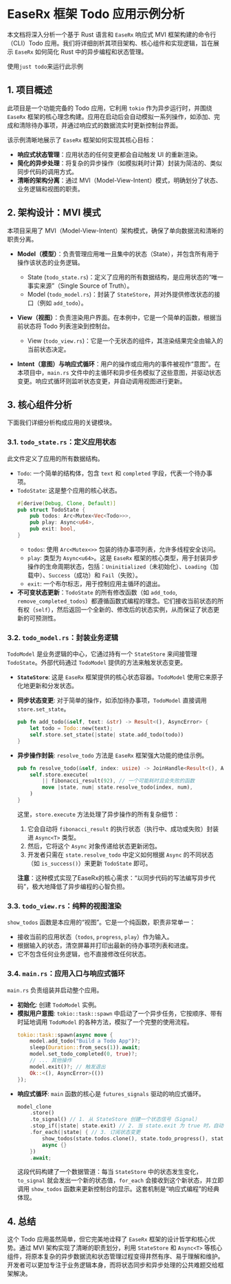 # EaseRx 框架 Todo 应用示例分析

本文档将深入分析一个基于 Rust 语言和 `EaseRx` 响应式 MVI 框架构建的命令行（CLI）Todo 应用。我们将详细剖析其项目架构、核心组件和实现逻辑，旨在展示 `EaseRx` 如何简化 Rust 中的异步编程和状态管理。

使用`just todo`来运行此示例

## 1\. 项目概述

此项目是一个功能完备的 Todo 应用，它利用 `tokio` 作为异步运行时，并围绕 `EaseRx` 框架的核心理念构建。应用在启动后会自动模拟一系列操作，如添加、完成和清除待办事项，并通过响应式的数据流实时更新控制台界面。

该示例清晰地展示了 `EaseRx` 框架如何实现其核心目标：

* **响应式状态管理**：应用状态的任何变更都会自动触发 UI 的重新渲染。
* **简化的异步处理**：将复杂的异步操作（如模拟耗时计算）封装为简洁的、类似同步代码的调用方式。
* **清晰的架构分离**：通过 MVI（Model-View-Intent）模式，明确划分了状态、业务逻辑和视图的职责。

## 2\. 架构设计：MVI 模式

本项目采用了 MVI（Model-View-Intent）架构模式，确保了单向数据流和清晰的职责分离。

* **Model（模型）**：负责管理应用唯一且集中的状态（State），并包含所有用于操作该状态的业务逻辑。

    * State (`todo_state.rs`)：定义了应用的所有数据结构，是应用状态的“唯一事实来源”（Single Source of Truth）。
    * Model (`todo_model.rs`)：封装了 `StateStore`，并对外提供修改状态的接口（例如 `add_todo`）。

* **View（视图）**：负责渲染用户界面。在本例中，它是一个简单的函数，根据当前状态将 Todo 列表渲染到控制台。

    * View (`todo_view.rs`)：它是一个无状态的组件，其渲染结果完全由输入的当前状态决定。

* **Intent（意图）与响应式循环**：用户的操作或应用内的事件被视作“意图”。在本项目中，`main.rs` 文件中的主循环和异步任务模拟了这些意图，并驱动状态变更。响应式循环则监听状态变更，并自动调用视图进行更新。

## 3\. 核心组件分析

下面我们详细分析构成应用的关键模块。

### 3.1. `todo_state.rs`：定义应用状态

此文件定义了应用的所有数据结构。

* `Todo`: 一个简单的结构体，包含 `text` 和 `completed` 字段，代表一个待办事项。
* `TodoState`: 这是整个应用的核心状态。
  ```rust
  #[derive(Debug, Clone, Default)]
  pub struct TodoState {
      pub todos: Arc<Mutex<Vec<Todo>>>,
      pub play: Async<u64>,
      pub exit: bool,
  }
  ```
    * `todos`: 使用 `Arc<Mutex<>>` 包装的待办事项列表，允许多线程安全访问。
    * `play`: 类型为 `Async<u64>`。这是 `EaseRx` 框架的核心类型，用于封装异步操作的生命周期状态，包括：`Uninitialized`（未初始化）、`Loading`（加载中）、`Success`（成功）和 `Fail`（失败）。
    * `exit`: 一个布尔标志，用于控制应用主循环的退出。
* **不可变状态更新**：`TodoState` 的所有修改函数（如 `add_todo`, `remove_completed_todos`）都遵循函数式编程的理念。它们接收当前状态的所有权（`self`），然后返回一个全新的、修改后的状态实例，从而保证了状态更新的可预测性。

### 3.2. `todo_model.rs`：封装业务逻辑

`TodoModel` 是业务逻辑的中心，它通过持有一个 `StateStore` 来间接管理 `TodoState`。外部代码通过 `TodoModel` 提供的方法来触发状态变更。

* **`StateStore`**: 这是 `EaseRx` 框架提供的核心状态容器。`TodoModel` 使用它来原子化地更新和分发状态。

* **同步状态变更**: 对于简单的操作，如添加待办事项，`TodoModel` 直接调用 `store.set_state`。

  ```rust
  pub fn add_todo(&self, text: &str) -> Result<(), AsyncError> {
      let todo = Todo::new(text);
      self.store.set_state(|state| state.add_todo(todo))
  }
  ```

* **异步操作封装**: `resolve_todo` 方法是 `EaseRx` 框架强大功能的绝佳示例。

  ```rust
  pub fn resolve_todo(&self, index: usize) -> JoinHandle<Result<(), AsyncError>> {
      self.store.execute(
          || fibonacci_result(92), // 一个可能耗时且会失败的函数
          move |state, num| state.resolve_todo(index, num),
      )
  }
  ```

  这里，`store.execute` 方法处理了异步操作的所有复杂细节：

    1.  它会自动将 `fibonacci_result` 的执行状态（执行中、成功或失败）封装进 `Async<T>` 类型。
    2.  然后，它将这个 `Async` 对象传递给状态更新闭包。
    3.  开发者只需在 `state.resolve_todo` 中定义如何根据 `Async` 的不同状态（如 `is_success()`）来更新 `TodoState` 即可。

  **注意**：这种模式实现了EaseRx的核心需求：“以同步代码的写法编写异步代码”，极大地降低了异步编程的心智负担。

### 3.3. `todo_view.rs`：纯粹的视图渲染

`show_todos` 函数是本应用的“视图”。它是一个纯函数，职责非常单一：

* 接收当前的应用状态（`todos`, `progress`, `play`）作为输入。
* 根据输入的状态，清空屏幕并打印出最新的待办事项列表和进度。
* 它不包含任何业务逻辑，也不直接修改任何状态。

### 3.4. `main.rs`：应用入口与响应式循环

`main.rs` 负责组装并启动整个应用。

* **初始化**: 创建 `TodoModel` 实例。
* **模拟用户意图**: `tokio::task::spawn` 中启动了一个异步任务，它按顺序、带有时延地调用 `TodoModel` 的各种方法，模拟了一个完整的使用流程。
  ```rust
  tokio::task::spawn(async move {
      model.add_todo("Build a Todo App")?;
      sleep(Duration::from_secs(1)).await;
      model.set_todo_completed(0, true)?;
      // ... 其他操作
      model.exit()?; // 触发退出
      Ok::<(), AsyncError>(())
  });
  ```
* **响应式循环**: `main` 函数的核心是 `futures_signals` 驱动的响应式循环。
  ```rust
  model_clone
      .store()
      .to_signal() // 1. 从 StateStore 创建一个状态信号（Signal）
      .stop_if(|state| state.exit) // 2. 当 state.exit 为 true 时，自动停止监听
      .for_each(|state| { // 3. 订阅状态变更
          show_todos(state.todos.clone(), state.todo_progress(), state.play);
          async {}
      })
      .await;
  ```
  这段代码构建了一个数据管道：每当 `StateStore` 中的状态发生变化，`to_signal` 就会发出一个新的状态值，`for_each` 会接收到这个新状态，并立即调用 `show_todos` 函数来更新控制台的显示。这套机制是“响应式编程”的经典体现。

## 4\. 总结

这个 Todo 应用虽然简单，但它完美地诠释了 `EaseRx` 框架的设计哲学和核心优势。通过 MVI 架构实现了清晰的职责划分，利用 `StateStore` 和 `Async<T>` 等核心组件，将原本复杂的异步数据流和状态管理过程变得井然有序、易于理解和维护。开发者可以更加专注于业务逻辑本身，而将状态同步和异步处理的公共难题交给框架解决。